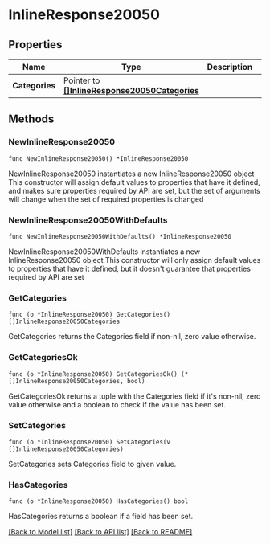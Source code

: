 # InlineResponse20050

## Properties

Name | Type | Description | Notes
------------ | ------------- | ------------- | -------------
**Categories** | Pointer to [**[]InlineResponse20050Categories**](InlineResponse20050Categories.md) |  | [optional] 

## Methods

### NewInlineResponse20050

`func NewInlineResponse20050() *InlineResponse20050`

NewInlineResponse20050 instantiates a new InlineResponse20050 object
This constructor will assign default values to properties that have it defined,
and makes sure properties required by API are set, but the set of arguments
will change when the set of required properties is changed

### NewInlineResponse20050WithDefaults

`func NewInlineResponse20050WithDefaults() *InlineResponse20050`

NewInlineResponse20050WithDefaults instantiates a new InlineResponse20050 object
This constructor will only assign default values to properties that have it defined,
but it doesn't guarantee that properties required by API are set

### GetCategories

`func (o *InlineResponse20050) GetCategories() []InlineResponse20050Categories`

GetCategories returns the Categories field if non-nil, zero value otherwise.

### GetCategoriesOk

`func (o *InlineResponse20050) GetCategoriesOk() (*[]InlineResponse20050Categories, bool)`

GetCategoriesOk returns a tuple with the Categories field if it's non-nil, zero value otherwise
and a boolean to check if the value has been set.

### SetCategories

`func (o *InlineResponse20050) SetCategories(v []InlineResponse20050Categories)`

SetCategories sets Categories field to given value.

### HasCategories

`func (o *InlineResponse20050) HasCategories() bool`

HasCategories returns a boolean if a field has been set.


[[Back to Model list]](../README.md#documentation-for-models) [[Back to API list]](../README.md#documentation-for-api-endpoints) [[Back to README]](../README.md)


